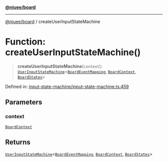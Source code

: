 [**@niuee/board**](../README.md)

***

[@niuee/board](../globals.md) / createUserInputStateMachine

# Function: createUserInputStateMachine()

> **createUserInputStateMachine**(`context`): [`UserInputStateMachine`](../classes/UserInputStateMachine.md)\<[`BoardEventMapping`](../type-aliases/BoardEventMapping.md), [`BoardContext`](../type-aliases/BoardContext.md), [`BoardStates`](../type-aliases/BoardStates.md)\>

Defined in: [input-state-machine/input-state-machine.ts:459](https://github.com/niuee/board/blob/d74620e4e63da3004adfc7105b7f1136fce9577c/src/input-state-machine/input-state-machine.ts#L459)

## Parameters

### context

[`BoardContext`](../type-aliases/BoardContext.md)

## Returns

[`UserInputStateMachine`](../classes/UserInputStateMachine.md)\<[`BoardEventMapping`](../type-aliases/BoardEventMapping.md), [`BoardContext`](../type-aliases/BoardContext.md), [`BoardStates`](../type-aliases/BoardStates.md)\>
